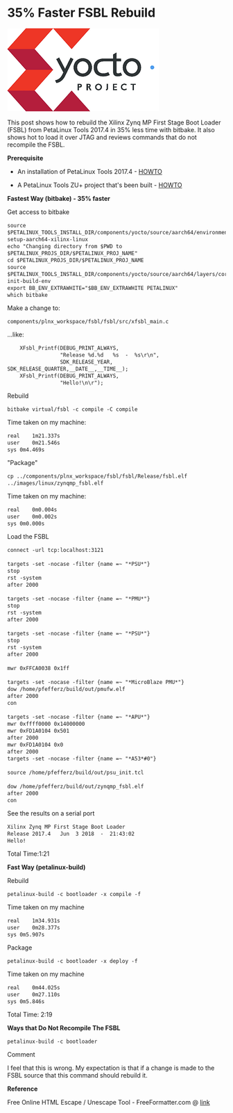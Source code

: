 # 35% Faster FSBL Rebuild

![yocto_project_logo](yocto_project_logo.png)

This post shows how to rebuild the Xilinx Zynq MP First Stage Boot Loader (FSBL) from PetaLinux Tools 2017.4 in 35% less time with bitbake. It also shows hot to load it over JTAG and reviews commands that do not recompile the FSBL.

**Prerequisite**

-   An installation of PetaLinux Tools 2017.4 - [HOWTO](http://www.zachpfeffer.com/single-post/Download-and-Install-Xilinxs-20174-PetaLinux-Tools)
    
-   A PetaLinux Tools ZU+ project that's been built - [HOWTO](http://www.zachpfeffer.com/single-post/Create-Build-and-Test-a-PetaLinux-Tools-20174-Project)
    

**Fastest Way (bitbake) - 35% faster**

Get access to bitbake

```
source $PETALINUX_TOOLS_INSTALL_DIR/components/yocto/source/aarch64/environment-setup-aarch64-xilinx-linux
echo "Changing directory from $PWD to $PETALINUX_PROJS_DIR/$PETALINUX_PROJ_NAME"
cd $PETALINUX_PROJS_DIR/$PETALINUX_PROJ_NAME
source $PETALINUX_TOOLS_INSTALL_DIR/components/yocto/source/aarch64/layers/core/oe-init-build-env
export BB_ENV_EXTRAWHITE="$BB_ENV_EXTRAWHITE PETALINUX"
which bitbake
```

Make a change to:

```
components/plnx_workspace/fsbl/fsbl/src/xfsbl_main.c
```

...like:

```
	XFsbl_Printf(DEBUG_PRINT_ALWAYS,
                 "Release %d.%d   %s  -  %s\r\n",
                 SDK_RELEASE_YEAR, SDK_RELEASE_QUARTER,__DATE__,__TIME__);
	XFsbl_Printf(DEBUG_PRINT_ALWAYS,
                 "Hello!\n\r");
```

Rebuild

```
bitbake virtual/fsbl -c compile -C compile
```

Time taken on my machine:

```
real	1m21.337s
user	0m21.546s
sys	0m4.469s
```

"Package"

```
cp ../components/plnx_workspace/fsbl/fsbl/Release/fsbl.elf ../images/linux/zynqmp_fsbl.elf
```

Time taken on my machine:

```
real	0m0.004s
user	0m0.002s
sys	0m0.000s
```

Load the FSBL

```
connect -url tcp:localhost:3121

targets -set -nocase -filter {name =~ "*PSU*"}
stop
rst -system
after 2000

targets -set -nocase -filter {name =~ "*PMU*"}
stop
rst -system
after 2000

targets -set -nocase -filter {name =~ "*PSU*"}
stop
rst -system
after 2000

mwr 0xFFCA0038 0x1ff

targets -set -nocase -filter {name =~ "*MicroBlaze PMU*"}
dow /home/pfefferz/build/out/pmufw.elf
after 2000
con

targets -set -nocase -filter {name =~ "*APU*"}
mwr 0xffff0000 0x14000000
mwr 0xFD1A0104 0x501
after 2000
mwr 0xFD1A0104 0x0
after 2000
targets -set -nocase -filter {name =~ "*A53*#0"}

source /home/pfefferz/build/out/psu_init.tcl

dow /home/pfefferz/build/out/zynqmp_fsbl.elf
after 2000
con
```

See the results on a serial port

```
Xilinx Zynq MP First Stage Boot Loader
Release 2017.4   Jun  3 2018  -  21:43:02
Hello!
```

Total Time:1:21

**Fast Way (petalinux-build)**

Rebuild

```
petalinux-build -c bootloader -x compile -f
```

Time taken on my machine

```
real	1m34.931s
user	0m28.377s
sys	0m5.907s
```

Package

```
petalinux-build -c bootloader -x deploy -f
```

Time taken on my machine

```
real	0m44.025s
user	0m27.110s
sys	0m5.846s
```

Total Time: 2:19

**Ways that Do Not Recompile The FSBL**

```
petalinux-build -c bootloader
```

Comment

I feel that this is wrong. My expectation is that if a change is made to the FSBL source that this command should rebuild it.

**Reference**

Free Online HTML Escape / Unescape Tool - FreeFormatter.com @ [link](http://www.freeformatter.com/html-escape.html)